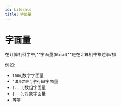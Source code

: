 ```yaml
---
id: Literals
title: 字面量
---
```


# 字面量

在计算机科学中,**字面量(literal)**是在计算机中描述事/物

例如:

* `1000`,数字字面量
* `'洱海之畔'`,字符串字面量
* `[...]`,数组字面量
* `{...}`,对象字面量
* 等等

